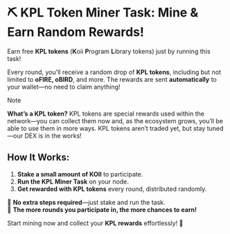 # ⛏️ KPL Token Miner Task: Mine & Earn Random Rewards!

Earn free **KPL tokens** (**K**oii **P**rogram **L**ibrary tokens) just by running this task!  

Every round, you'll receive a random drop of **KPL tokens**, including but not limited to **oFIRE, oBIRD**, and more. The rewards are sent **automatically** to your wallet—no need to claim anything!  

> [!NOTE]  
> **What’s a KPL token?** KPL tokens are special rewards used within the network—you can collect them now and, as the ecosystem grows, you’ll be able to use them in more ways. KPL tokens aren’t traded yet, but stay tuned—our DEX is in the works!

## How It Works:
1. **Stake a small amount of KOII** to participate.  
2. **Run the KPL Miner Task** on your node.  
3. **Get rewarded with KPL tokens** every round, distributed randomly.  

🔹 **No extra steps required**—just stake and run the task.  
🔹 **The more rounds you participate in, the more chances to earn!**  

Start mining now and collect your **KPL rewards** effortlessly! 🚀  